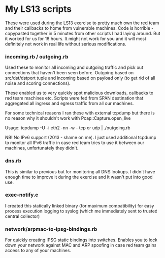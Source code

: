 My LS13 scripts
===============

These were used during the LS13 exercise to pretty much own the red team and their callbacks to home from vulnerable machines. Code is horrible - copypasted together in 5 minutes from other scripts I had laying around. But it worked for us for 16 hours. It might not work for you and it will most definitely not work in real life without serious modifications.

### incoming.rb / outgoing.rb

Used these to monitor all incoming and outgoing traffic and pick out connections that haven't been seen before. Outgoing based on src/dst/dstport tuple and incoming based on payload only (to get rid of all noise and scoring connections).

These enabled us to very quickly spot malicious downloads, callbacks to red team machines etc. Scripts were fed from SPAN destination that aggregated all ingress and egress traffic from all our machines.

For some technical reasons I ran these with external tcpdump but there is no reason why it shouldn't work with Pcap::Capture.open_live

Usage: tcpdump -U -i eth2 -nn -w - tcp or udp | ./outgoing.rb

NB! No IPv6 support (2013 - shame on me). I just used additional tcpdump to monitor all IPv6 traffic in case red team tries to use it between our machines, unfortunately they didn't.

### dns.rb

This is similar to previous but for monitoring all DNS lookups. I didn't have enough time to improve it during the exercise and it wasn't put into good use.

### exec-notify.c

I created this statically linked binary (for maximum compatibility) for easy process execution logging to syslog (which me immediately sent to trusted central collector)

### network/arpmac-to-ipsg-bindings.rb

For quickly creating IPSG static bindings into switches. Enables you to lock down your network against MAC and ARP spoofing in case red team gains access to any of your machines.

